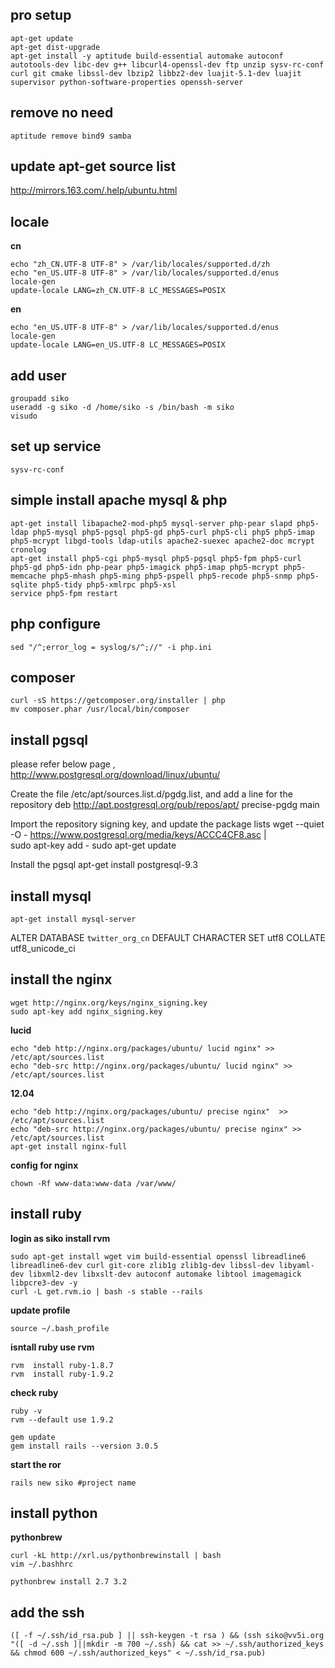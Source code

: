 pro setup
---------

    apt-get update
    apt-get dist-upgrade
    apt-get install -y aptitude build-essential automake autoconf autotools-dev libc-dev g++ libcurl4-openssl-dev ftp unzip sysv-rc-conf curl git cmake libssl-dev lbzip2 libbz2-dev luajit-5.1-dev luajit supervisor python-software-properties openssh-server

remove no need
--------------

    aptitude remove bind9 samba

update apt-get source list
----------------

http://mirrors.163.com/.help/ubuntu.html

locale
-------------

**cn**

    echo "zh_CN.UTF-8 UTF-8" > /var/lib/locales/supported.d/zh
    echo "en_US.UTF-8 UTF-8" > /var/lib/locales/supported.d/enus
    locale-gen
    update-locale LANG=zh_CN.UTF-8 LC_MESSAGES=POSIX

**en**

    echo "en_US.UTF-8 UTF-8" > /var/lib/locales/supported.d/enus
    locale-gen
    update-locale LANG=en_US.UTF-8 LC_MESSAGES=POSIX

add user
--------

    groupadd siko
    useradd -g siko -d /home/siko -s /bin/bash -m siko
    visudo

set up service
--------------

    sysv-rc-conf

simple install apache mysql & php
---------------------------------

    apt-get install libapache2-mod-php5 mysql-server php-pear slapd php5-ldap php5-mysql php5-pgsql php5-gd php5-curl php5-cli php5 php5-imap php5-mcrypt libgd-tools ldap-utils apache2-suexec apache2-doc mcrypt cronolog
    apt-get install php5-cgi php5-mysql php5-pgsql php5-fpm php5-curl php5-gd php5-idn php-pear php5-imagick php5-imap php5-mcrypt php5-memcache php5-mhash php5-ming php5-pspell php5-recode php5-snmp php5-sqlite php5-tidy php5-xmlrpc php5-xsl
    service php5-fpm restart

php configure
-----------------

    sed "/^;error_log = syslog/s/^;//" -i php.ini

composer
------------

    curl -sS https://getcomposer.org/installer | php
    mv composer.phar /usr/local/bin/composer

install pgsql
-------------
please refer below page , http://www.postgresql.org/download/linux/ubuntu/ 

Create the file /etc/apt/sources.list.d/pgdg.list, and add a line for the repository
    deb http://apt.postgresql.org/pub/repos/apt/ precise-pgdg main

Import the repository signing key, and update the package lists
    wget --quiet -O - https://www.postgresql.org/media/keys/ACCC4CF8.asc | \
    sudo apt-key add -
    sudo apt-get update

Install the pgsql
    apt-get install postgresql-9.3

install mysql
-------------
    
    apt-get install mysql-server

ALTER DATABASE `twitter_org_cn` DEFAULT CHARACTER SET utf8 COLLATE utf8_unicode_ci

install the nginx
-----------------

    wget http://nginx.org/keys/nginx_signing.key
    sudo apt-key add nginx_signing.key

**lucid**

    echo "deb http://nginx.org/packages/ubuntu/ lucid nginx" >> /etc/apt/sources.list
    echo "deb-src http://nginx.org/packages/ubuntu/ lucid nginx" >> /etc/apt/sources.list

**12.04**

    echo "deb http://nginx.org/packages/ubuntu/ precise nginx"  >> /etc/apt/sources.list
    echo "deb-src http://nginx.org/packages/ubuntu/ precise nginx" >> /etc/apt/sources.list
    apt-get install nginx-full

**config for nginx**

    chown -Rf www-data:www-data /var/www/


install ruby
------------

**login as siko install rvm**

    sudo apt-get install wget vim build-essential openssl libreadline6 libreadline6-dev curl git-core zlib1g zlib1g-dev libssl-dev libyaml-dev libxml2-dev libxslt-dev autoconf automake libtool imagemagick libpcre3-dev -y
    curl -L get.rvm.io | bash -s stable --rails

**update profile**

    source ~/.bash_profile

**isntall ruby use rvm**

    rvm  install ruby-1.8.7
    rvm  install ruby-1.9.2

**check ruby**

    ruby -v
    rvm --default use 1.9.2

    gem update
    gem install rails --version 3.0.5

**start the ror**

    rails new siko #project name

install python
--------------

**pythonbrew**


    curl -kL http://xrl.us/pythonbrewinstall | bash
    vim ~/.bashhrc

    pythonbrew install 2.7 3.2


add the ssh
-----------

    ([ -f ~/.ssh/id_rsa.pub ] || ssh-keygen -t rsa ) && (ssh siko@vv5i.org "([ -d ~/.ssh ]||mkdir -m 700 ~/.ssh) && cat >> ~/.ssh/authorized_keys && chmod 600 ~/.ssh/authorized_keys" < ~/.ssh/id_rsa.pub)

